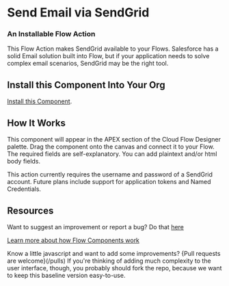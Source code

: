 # Send Email via SendGrid #

### An Installable Flow Action   ###

This Flow Action makes SendGrid available to your Flows. Salesforce has a solid Email solution built into Flow, but if your application needs to solve complex email scenarios, SendGrid may be the right tool. 



## Install this Component Into Your Org ##

[Install this Component]().



## How It Works ##

This component will appear in the APEX section of the Cloud Flow Designer palette. Drag the component onto the canvas and connect it to your Flow. The required fields are self-explanatory. You can add plaintext and/or html body fields.

This action currently requires the username and password of a SendGrid account. Future plans include support for application tokens and Named Credentials.


## Resources ##

Want to suggest an improvement or report a bug? Do that [here](/issues)

[Learn more about how Flow Components work](/README.md)

Know a little javascript and want to add some improvements? {Pull requests are welcome}(/pulls) If you're thinking of adding much complexity to the user interface, though, you probably should fork the repo, because we want to keep this baseline version easy-to-use.



